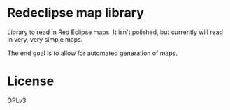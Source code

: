# Redeclipse map library

Library to read in Red Eclipse maps. It isn't polished, but currently will read
in very, very simple maps.

The end goal is to allow for automated generation of maps.

# License

GPLv3
